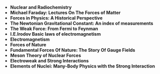 <ul>
                                <li><b><a target="_blank" href="https://github.com/manjunath5496/100-Most-Influential-Scientists-Who-Shaped-World-History/blob/master/sb(1).pdf" style="text-decoration:none;">Nuclear and Radiochemistry </a></b></li>
                                <li><b><a target="_blank" href="https://github.com/manjunath5496/100-Most-Influential-Scientists-Who-Shaped-World-History/blob/master/sb(2).pdf" style="text-decoration:none;">Michael Faraday: Lectures On The Forces of Matter</a></b></li>
                                <li><b><a target="_blank" href="https://github.com/manjunath5496/100-Most-Influential-Scientists-Who-Shaped-World-History/blob/master/sb(3).pdf" style="text-decoration:none;">Forces in Physics: A Historical Perspective</a></b></li>
                               
<li><b><a target="_blank" href="https://github.com/manjunath5496/100-Most-Influential-Scientists-Who-Shaped-World-History/blob/master/sb(4).pdf" style="text-decoration:none;"> The Newtonian Gravitational Constant: An index of measurements</a></b></li>
                                <li><b><a target="_blank" href="https://github.com/manjunath5496/100-Most-Influential-Scientists-Who-Shaped-World-History/blob/master/sb(5).pdf" style="text-decoration:none;"> The Weak Force: From Fermi to Feynman </a></b></li>
                                
 <li><b><a target="_blank" href="https://github.com/manjunath5496/100-Most-Influential-Scientists-Who-Shaped-World-History/blob/master/sb(6).pdf" style="text-decoration:none;">I.E.Irodov Basic laws of electromagnetism</a></b></li>
                          
<li><b><a target="_blank" href="https://github.com/manjunath5496/100-Most-Influential-Scientists-Who-Shaped-World-History/blob/master/sb(7).pdf" style="text-decoration:none;">Electromagnetism</a></b></li>
                                <li><b><a target="_blank" href="https://github.com/manjunath5496/100-Most-Influential-Scientists-Who-Shaped-World-History/blob/master/sb(8).pdf" style="text-decoration:none;">Forces of Nature</a></b></li>
                                <li><b><a target="_blank" href="https://github.com/manjunath5496/100-Most-Influential-Scientists-Who-Shaped-World-History/blob/master/sb(9).pdf" style="text-decoration:none;">Fundamental Forces Of Nature: The Story Of Gauge Fields </a></b></li>
                                
<li><b><a target="_blank" href="https://github.com/manjunath5496/100-Most-Influential-Scientists-Who-Shaped-World-History/blob/master/sb(10).pdf" style="text-decoration:none;">Meson Theory of Nuclear Forces </a></b></li>  
        
<li><b><a target="_blank" href="https://github.com/manjunath5496/100-Most-Influential-Scientists-Who-Shaped-World-History/blob/master/sb(11).pdf" style="text-decoration:none;">Electroweak and Strong Interactions </a></b></li>
                                <li><b><a target="_blank" href="https://github.com/manjunath5496/100-Most-Influential-Scientists-Who-Shaped-World-History/blob/master/sb(12).pdf" style="text-decoration:none;"> Elements of Nuclei: Many-Body Physics with the Strong Interaction</a></b></li>

  
 </ul>
